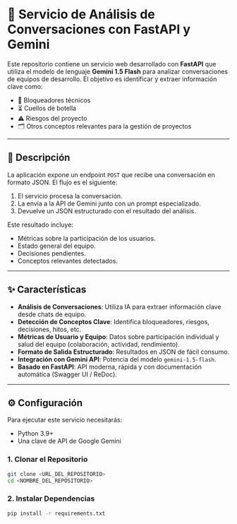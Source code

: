 # 🧠 Servicio de Análisis de Conversaciones con FastAPI y Gemini

Este repositorio contiene un servicio web desarrollado con **FastAPI** que utiliza el modelo de lenguaje **Gemini 1.5 Flash** para analizar conversaciones de equipos de desarrollo.
El objetivo es identificar y extraer información clave como:

- 🧱 Bloqueadores técnicos
- ⏳ Cuellos de botella
- ⚠️ Riesgos del proyecto
- 🗂️ Otros conceptos relevantes para la gestión de proyectos

---

## 📌 Descripción

La aplicación expone un endpoint `POST` que recibe una conversación en formato JSON.
El flujo es el siguiente:

1. El servicio procesa la conversación.
2. La envía a la API de Gemini junto con un prompt especializado.
3. Devuelve un JSON estructurado con el resultado del análisis.

Este resultado incluye:

- Métricas sobre la participación de los usuarios.
- Estado general del equipo.
- Decisiones pendientes.
- Conceptos relevantes detectados.

---

## ✨ Características

- **Análisis de Conversaciones**: Utiliza IA para extraer información clave desde chats de equipo.
- **Detección de Conceptos Clave**: Identifica bloqueadores, riesgos, decisiones, hitos, etc.
- **Métricas de Usuario y Equipo**: Datos sobre participación individual y salud del equipo (colaboración, actividad, rendimiento).
- **Formato de Salida Estructurado**: Resultados en JSON de fácil consumo.
- **Integración con Gemini API**: Potencia del modelo `gemini-1.5-flash`.
- **Basado en FastAPI**: API moderna, rápida y con documentación automática (Swagger UI / ReDoc).

---

## ⚙️ Configuración

Para ejecutar este servicio necesitarás:

- Python 3.9+
- Una clave de API de Google Gemini

### 1. Clonar el Repositorio

```bash
git clone <URL_DEL_REPOSITORIO>
cd <NOMBRE_DEL_REPOSITORIO>
```

### 2. Instalar Dependencias

```bash
pip install -r requirements.txt
```

